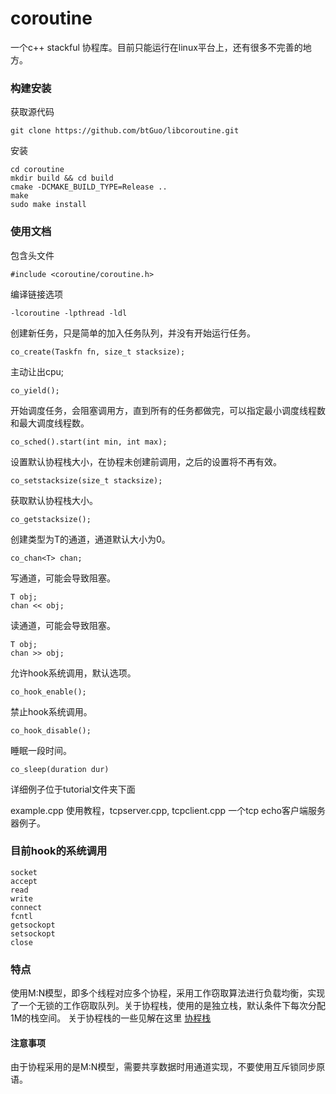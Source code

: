 # coroutine

一个c++ stackful 协程库。目前只能运行在linux平台上，还有很多不完善的地方。

### 构建安装

获取源代码

```
git clone https://github.com/btGuo/libcoroutine.git
```

安装

```
cd coroutine
mkdir build && cd build
cmake -DCMAKE_BUILD_TYPE=Release ..
make 
sudo make install
```

### 使用文档

包含头文件

```
#include <coroutine/coroutine.h>
```

编译链接选项

```
-lcoroutine -lpthread -ldl
```

创建新任务，只是简单的加入任务队列，并没有开始运行任务。

```
co_create(Taskfn fn, size_t stacksize);
```
主动让出cpu;

```
co_yield();
```
开始调度任务，会阻塞调用方，直到所有的任务都做完，可以指定最小调度线程数和最大调度线程数。

```
co_sched().start(int min, int max);
```
设置默认协程栈大小，在协程未创建前调用，之后的设置将不再有效。

```
co_setstacksize(size_t stacksize);
```
 获取默认协程栈大小。

```
co_getstacksize();
```
创建类型为T的通道，通道默认大小为0。

```
co_chan<T> chan;
```
写通道，可能会导致阻塞。  

```
T obj;
chan << obj;
```
读通道，可能会导致阻塞。 

```
T obj;
chan >> obj;
```
允许hook系统调用，默认选项。

```
co_hook_enable();
```

禁止hook系统调用。

```
co_hook_disable();
```

睡眠一段时间。

```
co_sleep(duration dur)
```

详细例子位于tutorial文件夹下面

example.cpp 使用教程，tcpserver.cpp, tcpclient.cpp 一个tcp echo客户端服务器例子。

### 目前hook的系统调用

```
socket
accept
read
write
connect
fcntl
getsockopt
setsockopt
close
```

### 特点  

使用M:N模型，即多个线程对应多个协程，采用工作窃取算法进行负载均衡，实现了一个无锁的工作窃取队列。关于协程栈，使用的是独立栈，默认条件下每次分配1M的栈空间。  关于协程栈的一些见解在这里 [协程栈](https://btguo.github.io/jekyll/update/2019/11/10/the-stack-of-coroutine.html)

#### 注意事项

由于协程采用的是M:N模型，需要共享数据时用通道实现，不要使用互斥锁同步原语。

